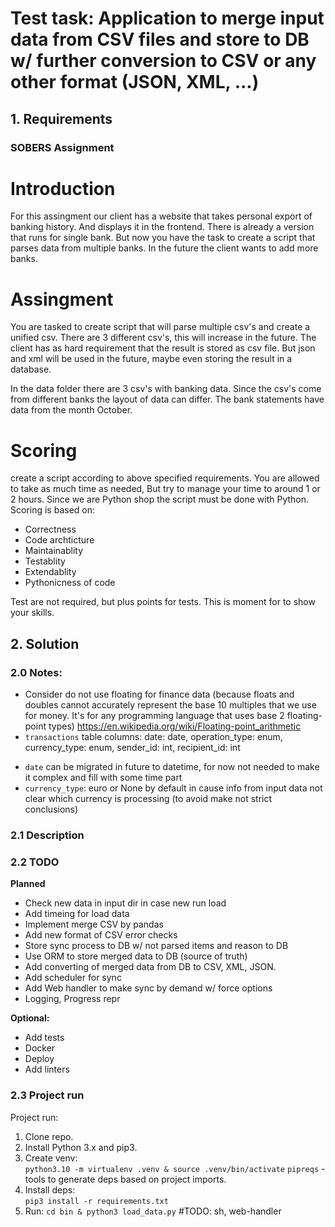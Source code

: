 # Test task: Application to merge input data from CSV files and store to DB w/ further conversion to CSV or any other format (JSON, XML, ...)

## 1. Requirements

### SOBERS Assignment
# Introduction
For this assingment our client has a website that takes personal export of banking history.
And displays it in the frontend.
There is already a version that runs for single bank.
But now you have the task to create a script that parses data from multiple banks.
In the future the client wants to add more banks.

# Assingment
You are tasked to create script that will parse multiple csv's and create a unified csv.
There are 3 different csv's, this will increase in the future.
The client has as hard requirement that the result is stored as csv file.
But json and xml will be used in the future, maybe even storing the result in a database.

In the data folder there are 3 csv's with banking data.
Since the csv's come from different banks the layout of data can differ.
The bank statements have data from the month October.

# Scoring
create a script according to above specified requirements.
You are allowed to take as much time as needed, But try to manage your time to around 1 or 2 hours.
Since we are Python shop the script must be done with Python.
Scoring is based on:
- Correctness
- Code archticture
- Maintainablity
- Testablity
- Extendablity
- Pythonicness of code

Test are not required, but plus points for tests.
This is moment for to show your skills. 


## 2. Solution

### 2.0 Notes:
- Consider do not use floating for finance data (because floats and doubles cannot accurately represent the base 10 multiples that we use for money. It's for any programming language that uses base 2 floating-point types)
  https://en.wikipedia.org/wiki/Floating-point_arithmetic
- `transactions` table columns: date: date, operation_type: enum, currency_type: enum, sender_id: int, recipient_id: int
 * `date` can be migrated in future to datetime, for now not needed to make it complex and fill with some time part
 * `currency_type`: euro or None by default in cause info from input data not clear which currency is processing (to avoid make not strict conclusions)

### 2.1 Description



### 2.2 TODO
**Planned**
- Check new data in input dir in case new run load
- Add timeing for load data
- Implement merge CSV by pandas
- Add new format of CSV error checks
- Store sync process to DB w/ not parsed items and reason to DB
- Use ORM to store merged data to DB (source of truth)
- Add converting of merged data from DB to CSV, XML, JSON.
- Add scheduler for sync
- Add Web handler to make sync by demand w/ force options
- Logging, Progress repr

**Optional:**
- Add tests
- Docker
- Deploy
- Add linters

### 2.3 Project run

Project run:
1) Clone repo.
2) Install Python 3.x and pip3.
3) Create venv:\
   `python3.10 -m virtualenv .venv & source .venv/bin/activate`
   `pipreqs` - tools to generate deps based on project imports.
4) Install deps: \
   `pip3 install -r requirements.txt`
5) Run:
`cd bin & python3 load_data.py`
#TODO: sh, web-handler